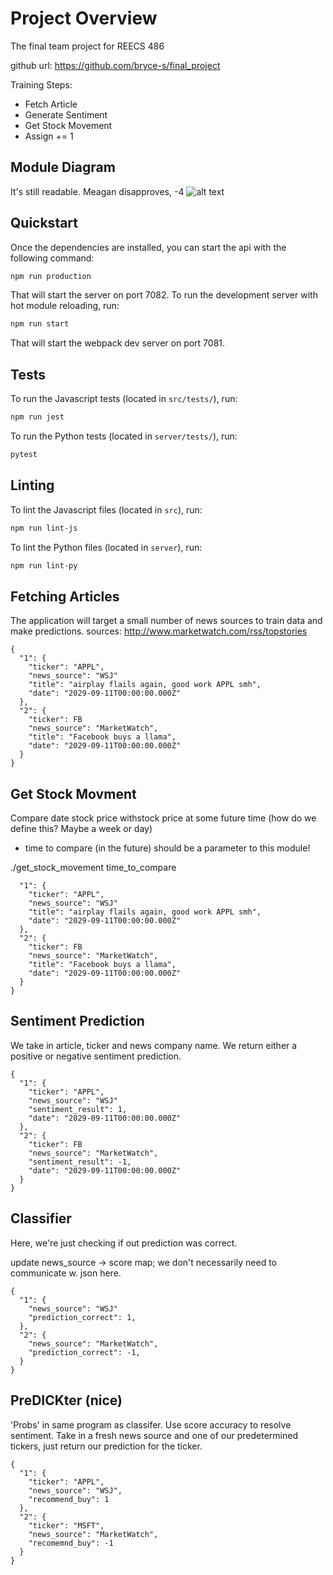 # Project Overview

The final team project for REECS 486

github url: https://github.com/bryce-s/final_project

Training Steps:

- Fetch Article
- Generate Sentiment
- Get Stock Movement
- Assign += 1

## Module Diagram
It's still readable. Meagan disapproves, -4
![alt text](https://i.imgur.com/rArxpK4.png "Logo Title Text 1")

## Quickstart

Once the dependencies are installed, you can start the api with the following command:

```bash
npm run production
```

That will start the server on port 7082. To run the development server with hot module reloading, run:

```bash
npm run start
```

That will start the webpack dev server on port 7081.

## Tests

To run the Javascript tests (located in `src/tests/`), run:

```bash
npm run jest
```

To run the Python tests (located in `server/tests/`), run:

```bash
pytest
```

## Linting

To lint the Javascript files (located in `src`), run:

```bash
npm run lint-js
```

To lint the Python files (located in `server`), run:

```bash
npm run lint-py
```

## Fetching Articles

The application will target a small number of
news sources to train data and make predictions.
sources: http://www.marketwatch.com/rss/topstories

```
{
  "1": {
    "ticker": "APPL",
    "news_source": "WSJ"
    "title": "airplay flails again, good work APPL smh",
    "date": "2029-09-11T00:00:00.000Z"
  },
  "2": {
    "ticker": FB
    "news_source": "MarketWatch",
    "title": "Facebook buys a llama",
    "date": "2029-09-11T00:00:00.000Z"
  }
}
```

## Get Stock Movment

Compare date stock price withstock price at some future time (how do we define this? Maybe a week or day)

- time to compare (in the future) should be a parameter to this module! 

./get_stock_movement time_to_compare

```
  "1": {
    "ticker": "APPL",
    "news_source": "WSJ"
    "title": "airplay flails again, good work APPL smh",
    "date": "2029-09-11T00:00:00.000Z"
  },
  "2": {
    "ticker": FB
    "news_source": "MarketWatch",
    "title": "Facebook buys a llama",
    "date": "2029-09-11T00:00:00.000Z"
  }
}
```


## Sentiment Prediction
We take in article, ticker and news company name.
We return either a positive or negative sentiment prediction.


```
{
  "1": {
    "ticker": "APPL",
    "news_source": "WSJ"
    "sentiment_result": 1,
    "date": "2029-09-11T00:00:00.000Z"
  },
  "2": {
    "ticker": FB
    "news_source": "MarketWatch",
    "sentiment_result": -1,
    "date": "2029-09-11T00:00:00.000Z"
  }
}
```
## Classifier

Here, we're just checking if out prediction was correct.

update news_source -> score map; we don't necessarily need 
to communicate w. json here.

```
{
  "1": {
    "news_source": "WSJ"
    "prediction_correct": 1,
  },
  "2": {
    "news_source": "MarketWatch",
    "prediction_correct": -1,
  }
}
```


## PreDICKter (nice)

'Probs' in same program as classifer. Use score accuracy to resolve sentiment.
Take in a fresh news source and one of our predetermined tickers, just return our prediction for the ticker.

```
{
  "1": {
    "ticker": "APPL",
    "news_source": "WSJ",
    "recommend_buy": 1
  },
  "2": {
    "ticker": "MSFT", 
    "news_source": "MarketWatch",
    "recomemnd_buy": -1
  }
}
```

